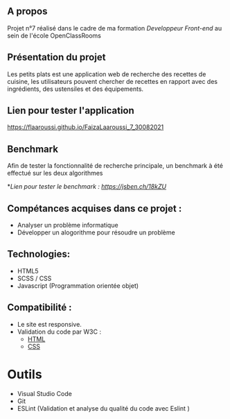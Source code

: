 ## A propos

Projet n°7 réalisé dans le cadre de ma formation *Developpeur Front-end* au sein de l'école OpenClassRooms

## Présentation du projet
Les petits plats est une application web de recherche des recettes de cuisine, les utilisateurs pouvent chercher de recettes en rapport avec des ingrédients, des ustensiles et des équipements.

## Lien pour tester l'application

<a href="https://flaaroussi.github.io/FaizaLaaroussi_7_30082021">https://flaaroussi.github.io/FaizaLaaroussi_7_30082021</a>

## Benchmark
Afin de tester la fonctionnalité de recherche principale, un benchmark à été effectué sur les deux algorithmes

**Lien pour tester le benchmark : https://jsben.ch/18kZU*


## Compétances acquises dans ce projet :
   * Analyser un problème informatique
   * Développer un alogorithme pour résoudre un problème 


## Technologies:
   * HTML5
   * SCSS / CSS
   * Javascript (Programmation orientée objet)

## Compatibilité :
   * Le site est responsive. 
   * Validation du code par W3C :
      - <a href="https://validator.w3.org/nu/?doc=https%3A%2F%2Fflaaroussi.github.io%2FFaizaLaaroussi_7_30082021%2F">HTML</a>
      - <a href="https://jigsaw.w3.org/css-validator/validator?uri=https%3A%2F%2Fflaaroussi.github.io%2FFaizaLaaroussi_7_30082021&profile=css3svg&usermedium=all&warning=1&vextwarning=&lang=fr">CSS</a>  


# Outils
   * Visual Studio Code
   * Git
   * ESLint (Validation et analyse du qualité du code avec Eslint )
   


      